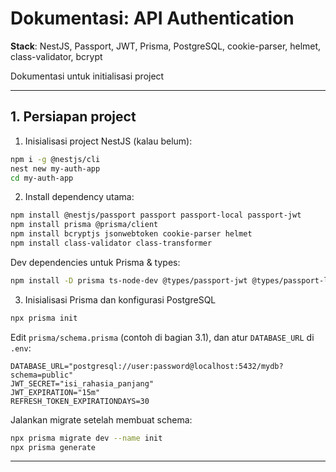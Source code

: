# Dokumentasi: API Authentication

**Stack**: NestJS, Passport, JWT, Prisma, PostgreSQL, cookie-parser, helmet, class-validator, bcrypt

Dokumentasi untuk initialisasi project

---

## 1. Persiapan project

1. Inisialisasi project NestJS (kalau belum):

```bash
npm i -g @nestjs/cli
nest new my-auth-app
cd my-auth-app
```

2. Install dependency utama:

```bash
npm install @nestjs/passport passport passport-local passport-jwt
npm install prisma @prisma/client
npm install bcryptjs jsonwebtoken cookie-parser helmet
npm install class-validator class-transformer
```

Dev dependencies untuk Prisma & types:

```bash
npm install -D prisma ts-node-dev @types/passport-jwt @types/passport-local @types/cookie-parser
```

3. Inisialisasi Prisma dan konfigurasi PostgreSQL

```bash
npx prisma init
```

Edit `prisma/schema.prisma` (contoh di bagian 3.1), dan atur `DATABASE_URL` di `.env`:

```
DATABASE_URL="postgresql://user:password@localhost:5432/mydb?schema=public"
JWT_SECRET="isi_rahasia_panjang"
JWT_EXPIRATION="15m"
REFRESH_TOKEN_EXPIRATIONDAYS=30
```

Jalankan migrate setelah membuat schema:

```bash
npx prisma migrate dev --name init
npx prisma generate
```

---